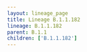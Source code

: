 ```yaml
---
layout: lineage_page
title: Lineage B.1.1.182
lineage: B.1.1.182
parent: B.1.1
children: ['B.1.1.182']
---
```

